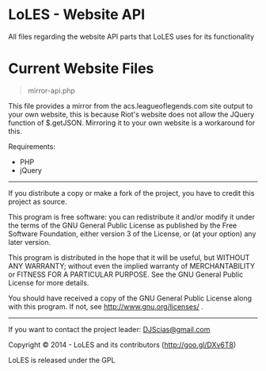 LoLES - Website API
===

All files regarding the website API parts that LoLES uses for its functionality

Current Website Files
===

> mirror-api.php

This file provides a mirror from the acs.leagueoflegends.com site output to your own website, this is because Riot's website does not allow the JQuery function of $.getJSON. Mirroring it to your own website is a workaround for this.

Requirements:
 - PHP
 - jQuery

***

If you distribute a copy or make a fork of the project, you have to credit this project as source.
	
This program is free software: you can redistribute it and/or modify it under the terms of the GNU General Public License as published by the Free Software Foundation, either version 3 of the License, or (at your option) any later version.
 
This program is distributed in the hope that it will be useful, but WITHOUT ANY WARRANTY; without even the implied warranty of MERCHANTABILITY or FITNESS FOR A PARTICULAR PURPOSE.  See the GNU General Public License for more details.
 
You should have received a copy of the GNU General Public License along with this program.  If not, see http://www.gnu.org/licenses/ .

***

If you want to contact the project leader: DJScias@gmail.com

Copyright © 2014 - LoLES and its contributors (http://goo.gl/DXv6T8)

LoLES is released under the GPL
